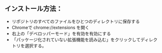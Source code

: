 ## インストール方法：
- リポジトリのすべてのファイルをひとつのディレクトリに保存する
- Chromeで chrome://extensions を開く
- 右上の「デベロッパーモード」を有効を有効にする
- 「パッケージ化されていない拡張機能を読み込む」をクリックしてディレクトリを選択する。
